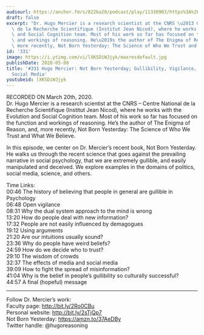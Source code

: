 ```yaml
---
audiourl: https://anchor.fm/s/822ba20/podcast/play/11330903/https%3A%2F%2Fd3ctxlq1ktw2nl.cloudfront.net%2Fproduction%2F2020-2-21%2F57890437-44100-2-6f51cb9e55fe4.m4a
draft: false
excerpt: "Dr. Hugo Mercier is a research scientist at the CNRS \u2013 Centre National\
  \ de la Recherche Scientifique (Institut Jean Nicod), where he works with the Evolution\
  \ and Social Cognition team. Most of his work so far has focused on the function\
  \ and workings of reasoning. He\u2019s the author of The Enigma of Reason, and,\
  \ more recently, Not Born Yesterday: The Science of Who We Trust and What We Believe."
id: '331'
image: https://i.ytimg.com/vi/lXKSDiWJjyk/maxresdefault.jpg
publishDate: 2020-05-08
title: '#331 Hugo Mercier: Not Born Yesterday; Gullibility, Vigilance, Politics, and
  Social Media'
youtubeid: lXKSDiWJjyk
---
```

<div class="timelinks">

RECORDED ON March 20th, 2020.  
Dr. Hugo Mercier is a research scientist at the CNRS – Centre National de la Recherche Scientifique (Institut Jean Nicod), where he works with the Evolution and Social Cognition team. Most of his work so far has focused on the function and workings of reasoning. He’s the author of The Enigma of Reason, and, more recently, Not Born Yesterday: The Science of Who We Trust and What We Believe.

In this episode, we center on Dr. Mercier’s recent book, Not Born Yesterday. He walks us through the recent science that goes against the prevailing narrative in social psychology, that we are extremely gullible, and easily manipulated and deceived. We explore examples in the domains of politics, social media, science, and others.

Time Links:  
<time>00:46</time> The history of believing that people in general are gullible in Psychology  
<time>06:48</time> Open vigilance  
<time>08:31</time> Why the dual system approach to the mind is wrong  
<time>13:20</time> How do people deal with new information?  
<time>17:32</time> People are not easily influenced by demagogues  
<time>19:12</time> Using arguments  
<time>21:20</time> Are our intuitions usually sound?  
<time>23:36</time> Why do people have weird beliefs?  
<time>24:59</time> How do we decide who to trust?  
<time>29:10</time> The wisdom of crowds  
<time>32:37</time> The effects of media and social media  
<time>39:09</time> How to fight the spread of misinformation?  
<time>41:04</time> Why is the belief in people’s gullibility so culturally successful?  
<time>44:57</time> A final (hopeful) message

---

Follow Dr. Mercier’s work:  
Faculty page: http://bit.ly/2Ro0CBu  
Personal website: http://bit.ly/2sTjQp7  
Not Born Yesterday: https://amzn.to/37AeDBy  
Twitter handle: @hugoreasoning 
</div>

